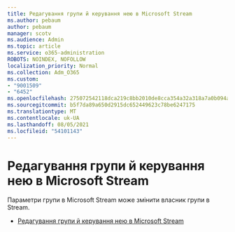 ```yaml
---
title: Редагування групи й керування нею в Microsoft Stream
ms.author: pebaum
author: pebaum
manager: scotv
ms.audience: Admin
ms.topic: article
ms.service: o365-administration
ROBOTS: NOINDEX, NOFOLLOW
localization_priority: Normal
ms.collection: Adm_O365
ms.custom:
- "9001509"
- "6452"
ms.openlocfilehash: 275072542118dca219c8bb2010de8cca354a32a318a7a0b094a3ec77bedcbadc
ms.sourcegitcommit: b5f7da89a650d2915dc652449623c78be6247175
ms.translationtype: MT
ms.contentlocale: uk-UA
ms.lasthandoff: 08/05/2021
ms.locfileid: "54101143"
---
```

# <a name="edit-and-manage-a-group-in-microsoft-stream"></a>Редагування групи й керування нею в Microsoft Stream

Параметри групи в Microsoft Stream може змінити власник групи в Stream.  

- [Редагування групи й керування нею в Microsoft Stream](https://docs.microsoft.com/stream/portal-manage-groups)
